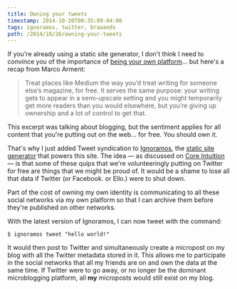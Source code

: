 ```yaml
---
title: Owning your tweets
timestamp: 2014-10-26T00:35:09-04:00
tags: ignoramos, twitter, braaands
path: /2014/10/26/owning-your-tweets
---
```


If you're already using a static site generator, I don't think I need to
convince you of the importance of [being your own platform][marco]... but
here's a recap from Marco Arment:

[marco]: http://www.marco.org/2013/08/05/be-your-own-platform

> Treat places like Medium the way you’d treat writing for someone else’s
> magazine, for free. It serves the same purpose: your writing gets to appear in
> a semi-upscale setting and you might temporarily get more readers than you
> would elsewhere, but you’re giving up ownership and a lot of control to get
> that.

This excerpt was talking about blogging, but the sentiment applies for all
content that you're putting out on the web... for free. You should own it.

That's why I just added Tweet syndication to [Ignoramos][i], the [static site
generator][i] that powers this site. The idea — as discussed on [Core
Intuition][ci] — is that some of these quips that we're volunteeringly putting
on Twitter for free are things that we might be proud of. It would be a shame
to lose all that data if Twitter (or Facebook. or Ello.) were to shut down.

[i]: https://github.com/achan/ignoramos
[ci]: http://www.coreint.org/2014/10/episode-158-the-timeline-experience/

Part of the cost of owning my own identity is communicating to all these social
networks via my own platform so that I can archive them before they're
published on other networks.

With the latest version of Ignoramos, I can now tweet with the command:

```
$ ignoramos tweet "hello world!"
```

It would then post to Twitter and simultaneously create a micropost on my blog
with all the Twitter metadata stored in it. This allows me to participate in
the social networks that all my friends are on and own the data at the same
time. If Twitter were to go away, or no longer be the dominant microblogging
platform, all **my** microposts would still exist on my blog.
